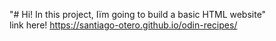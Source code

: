 "# Hi! In this project, Iïm going to build a basic HTML website" <br>
 link here! https://santiago-otero.github.io/odin-recipes/

